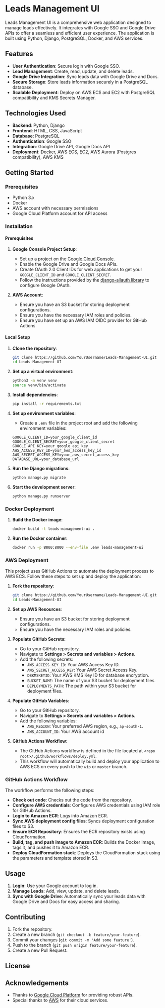 
# Leads Management UI

Leads Management UI is a comprehensive web application designed to manage leads effectively. It integrates with Google SSO and Google Drive APIs to offer a seamless and efficient user experience. The application is built using Python, Django, PostgreSQL, Docker, and AWS services.

## Features

- **User Authentication**: Secure login with Google SSO.
- **Lead Management**: Create, read, update, and delete leads.
- **Google Drive Integration**: Sync leads data with Google Drive and Docs.
- **Secure Storage**: Store leads information securely in a PostgreSQL database.
- **Scalable Deployment**: Deploy on AWS ECS and EC2 with PostgreSQL compatibility and KMS Secrets Manager.

## Technologies Used

- **Backend**: Python, Django
- **Frontend**: HTML, CSS, JavaScript
- **Database**: PostgreSQL
- **Authentication**: Google SSO
- **Integration**: Google Drive API, Google Docs API
- **Deployment**: Docker, AWS ECS, EC2, AWS Aurora (Postgres compatibility), AWS KMS

## Getting Started

### Prerequisites

- Python 3.x
- Docker
- AWS account with necessary permissions
- Google Cloud Platform account for API access

### Installation

#### Prerequisites

1. **Google Console Project Setup**:
    - Set up a project on the [Google Cloud Console](https://console.cloud.google.com/).
    - Enable the Google Drive and Google Docs APIs.
    - Create OAuth 2.0 Client IDs for web applications to get your `GOOGLE_CLIENT_ID` and `GOOGLE_CLIENT_SECRET`.
    - Follow the instructions provided by the [django-allauth library](https://django-allauth.readthedocs.io/en/latest/providers.html#google) to configure Google OAuth.

2. **AWS Account**:
    - Ensure you have an S3 bucket for storing deployment configurations.
    - Ensure you have the necessary IAM roles and policies.
    - Ensure you have set up an AWS IAM OIDC provider for GitHub Actions

#### Local Setup

1. **Clone the repository**:
    ```bash
    git clone https://github.com/YourUsername/Leads-Management-UI.git
    cd Leads-Management-UI
    ```

2. **Set up a virtual environment**:
    ```bash
    python3 -m venv venv
    source venv/bin/activate
    ```

3. **Install dependencies**:
    ```bash
    pip install -r requirements.txt
    ```

4. **Set up environment variables**:
    - Create a `.env` file in the project root and add the following environment variables:
    ```env
    GOOGLE_CLIENT_ID=your_google_client_id
    GOOGLE_CLIENT_SECRET=your_google_client_secret
    GOOGLE_API_KEY=your_google_api_key
    AWS_ACCESS_KEY_ID=your_aws_access_key_id
    AWS_SECRET_ACCESS_KEY=your_aws_secret_access_key
    DATABASE_URL=your_database_url
    ```

5. **Run the Django migrations**:
    ```bash
    python manage.py migrate
    ```

6. **Start the development server**:
    ```bash
    python manage.py runserver
    ```

### Docker Deployment

1. **Build the Docker image**:
    ```bash
    docker build -t leads-management-ui .
    ```

2. **Run the Docker container**:
    ```bash
    docker run -p 8000:8000 --env-file .env leads-management-ui
    ```

### AWS Deployment

This project uses GitHub Actions to automate the deployment process to AWS ECS. Follow these steps to set up and deploy the application:

1. **Fork the repository**: 
    ```bash
    git clone https://github.com/YourUsername/Leads-Management-UI.git
    cd Leads-Management-UI
    ```

2. **Set up AWS Resources**:
    - Ensure you have an S3 bucket for storing deployment configurations.
    - Ensure you have the necessary IAM roles and policies.

3. **Populate GitHub Secrets**:
    - Go to your GitHub repository.
    - Navigate to **Settings > Secrets and variables > Actions**.
    - Add the following secrets:
        - `AWS_ACCESS_KEY_ID`: Your AWS Access Key ID.
        - `AWS_SECRET_ACCESS_KEY`: Your AWS Secret Access Key.
        - `DBKMSKEYID`: Your AWS KMS Key ID for database encryption.
        - `BUCKET_NAME`: The name of your S3 bucket for deployment files.
        - `DEPLOYMENTS_PATH`: The path within your S3 bucket for deployment files.

4. **Populate GitHub Variables**:
    - Go to your GitHub repository.
    - Navigate to **Settings > Secrets and variables > Actions**.
    - Add the following variables:
        - `AWS_REGION`: Your preferred AWS region, e.g., `ap-south-1`.
        - `AWS_ACCOUNT_ID`: Your AWS account id

5. **GitHub Actions Workflow**:
    - The GitHub Actions workflow is defined in the file located at `<repo root>/.github/workflows/deploy.yml`.
    - This workflow will automatically build and deploy your application to AWS ECS on every push to the `wip` or `master` branch.

### GitHub Actions Workflow

The workflow performs the following steps:

- **Check out code**: Checks out the code from the repository.
- **Configure AWS credentials**: Configures AWS credentials using IAM role for GitHub Actions.
- **Login to Amazon ECR**: Logs into Amazon ECR.
- **Sync AWS deployment config files**: Syncs deployment configuration files to S3.
- **Ensure ECR Repository**: Ensures the ECR repository exists using CloudFormation.
- **Build, tag, and push image to Amazon ECR**: Builds the Docker image, tags it, and pushes it to Amazon ECR.
- **Deploy CloudFormation stack**: Deploys the CloudFormation stack using the parameters and template stored in S3.

## Usage

1. **Login**: Use your Google account to log in.
2. **Manage Leads**: Add, view, update, and delete leads.
3. **Sync with Google Drive**: Automatically sync your leads data with Google Drive and Docs for easy access and sharing.

## Contributing

1. Fork the repository.
2. Create a new branch (`git checkout -b feature/your-feature`).
3. Commit your changes (`git commit -m 'Add some feature'`).
4. Push to the branch (`git push origin feature/your-feature`).
5. Create a new Pull Request.

## License

## Acknowledgements

- Thanks to [Google Cloud Platform](https://cloud.google.com/) for providing robust APIs.
- Special thanks to [AWS](https://aws.amazon.com/) for their cloud services.
```